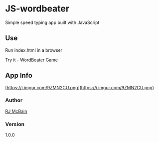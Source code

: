 # JS-wordbeater

Simple speed typing app built with JavaScript

## Use

Run index.html in a browser

Try it - [WordBeater Game](http://www.rjmcbain.com/wordbeater/index.html)

## App Info
[https://i.imgur.com/9ZMN2CU.png](https://i.imgur.com/9ZMN2CU.png)

### Author

[RJ McBain](http://www.rjmcbain.com)

### Version

1.0.0
